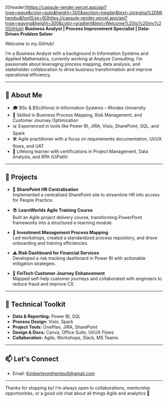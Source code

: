[![header](https://capsule-render.vercel.app/api?type=wave&color=auto&height=300&section=header&text=Joregina%20Mthembu&fontSize=9](https://capsule-render.vercel.app/api?type=waving&height=300&color=gradient&text=Welcome%20to%20my%20GitHub)
**Business Analyst | Process Improvement Specialist | Data-Driven Problem Solver**

Welcome to my GitHub!

I’m a Business Analyst with a background in Information Systems and Applied Mathematics, currently working at Analyze Consulting. I’m passionate about leveraging process mapping, data analysis, and stakeholder collaboration to drive business transformation and improve operational efficiency.

---

## 💼 About Me

- 🎓 BSc & BSc(Hons) in Information Systems – Rhodes University  
- 🔁 Skilled in Business Process Mapping, Risk Management, and Customer Journey Optimization  
- 📊 Experienced in tools like Power BI, JIRA, Visio, SharePoint, SQL, and Spark  
- 🛠️ Agile practitioner with a focus on requirements documentation, UI/UX flows, and UAT  
- 🧠 Lifelong learner with certifications in Project Management, Data Analysis, and RPA (UiPath)

---

## 🚀 Projects


- 📁 **SharePoint HR Centralisation**  
  Implemented a centralised SharePoint site to streamline HR info access for People Practice.

- 📚 **LearnWorlds Agile Training Course**  
  Built an Agile project delivery course, transforming PowerPoint frameworks into a structured e-learning module.

- 🔁 **Investment Management Process Mapping**  
  Led workshops, created a standardized process repository, and drove onboarding and training efficiencies.

- ⚠️ **Risk Dashboard for Financial Services**  
  Developed a risk tracking dashboard in Power BI with actionable mitigation strategies.

- 💸 **FinTech Customer Journey Enhancement**  
  Mapped self-help customer journeys and collaborated with engineers to reduce fraud and improve CX.

---

## 🧰 Technical Toolkit

- **Data & Reporting:** Power BI, SQL  
- **Process Design:** Visio, Spark  
- **Project Tools:** OnePlan, JIRA, SharePoint  
- **Design & Docs:** Canva, Office Suite, UI/UX Flows  
- **Collaboration:** Agile, Workshops, Slack, MS Teams  

---

## 📫 Let's Connect

- Email: [Kimberleymthembu0@gmail.com](mailto:Kimberleymthembu0@gmail.com)  

---

Thanks for stopping by! I’m always open to collaborations, mentorship opportunities, or a good old chat about all things Agile and analytics 🌱

